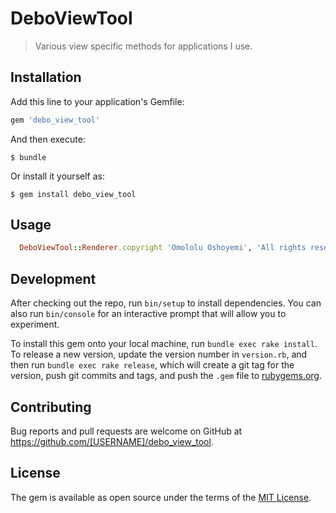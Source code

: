 # DeboViewTool

> Various view specific methods for applications I use.

## Installation

Add this line to your application's Gemfile:

```ruby
gem 'debo_view_tool'
```

And then execute:

    $ bundle

Or install it yourself as:

    $ gem install debo_view_tool

## Usage

```ruby
  DeboViewTool::Renderer.copyright 'Omololu Oshoyemi', 'All rights reserved'
```  

## Development

After checking out the repo, run `bin/setup` to install dependencies. You can also run `bin/console` for an interactive prompt that will allow you to experiment.

To install this gem onto your local machine, run `bundle exec rake install`. To release a new version, update the version number in `version.rb`, and then run `bundle exec rake release`, which will create a git tag for the version, push git commits and tags, and push the `.gem` file to [rubygems.org](https://rubygems.org).

## Contributing

Bug reports and pull requests are welcome on GitHub at https://github.com/[USERNAME]/debo_view_tool.

## License

The gem is available as open source under the terms of the [MIT License](https://opensource.org/licenses/MIT).
